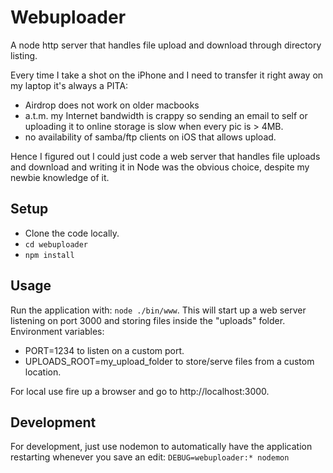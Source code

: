 # Webuploader

A node http server that handles file upload and download through directory listing.

Every time I take a shot on the iPhone and I need to transfer it right away on my laptop it's always a PITA:
- Airdrop does not work on older macbooks
- a.t.m. my Internet bandwidth is crappy so sending an email to self or uploading it to online storage is slow when every pic is > 4MB.
- no availability of samba/ftp clients on iOS that allows upload.

Hence I figured out I could just code a web server that handles file uploads and download and writing it in Node was the obvious choice, despite my newbie knowledge of it.

## Setup
- Clone the code locally.
- `cd webuploader`
- `npm install`

## Usage
Run the application with: `node ./bin/www`. This will start up a web server listening on port 3000 and storing files inside the "uploads" folder. Environment variables:
- PORT=1234 to listen on a custom port.
- UPLOADS_ROOT=my_upload_folder to store/serve files from a custom location.

For local use fire up a browser and go to http://localhost:3000.

## Development
For development, just use nodemon to automatically have the application restarting whenever you save an edit: `DEBUG=webuploader:* nodemon`

